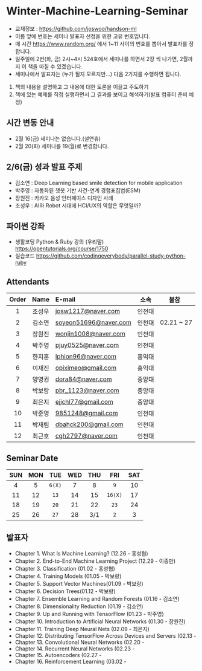 # Winter-Machine-Learning-Seminar

- 교재정보 : https://github.com/joswoo/handson-ml
- 이름 앞에 번호는 세미나 발표자 선정을 위한 고유 번호입니다. 
- 매 시간 https://www.random.org/ 에서 1~11 사이의 번호를 뽑아서 발표자를 정합니다. 
- 일주일에 2번(화, 금) 2시~4시 524호에서 세미나를 하면서 2장 씩 나가면, 2월까지 이 책을 마칠 수 있겠습니다.
- 세미나에서 발표자는 (누가 될지 모르지만...) 다음 2가지를 수행하면 됩니다.
1) 책의 내용을 설명하고 그 내용에 대한 토론을 이끌고 주도하기
2) 책에 있는 예제를 직접 실행하면서 그 결과를 보이고 해석하기(발표 컴퓨터 준비 예정)

## 시간 변동 안내
- 2월 16(금) 세미나는 없습니다.(설연휴)
- 2월 20(화) 세미나를 19(월)로 변경합니다.

## 2/6(금) 성과 발표 주제
- 김소연 : Deep Learning based smile detection for mobile application
- 박주영 : 자동화된 챗봇 기반 사건-연계 경험표집법(ESM)
- 장원진 : 카카오 음성 인터페이스 디자인 사례
- 조성우 : AI와 Robot 시대에 HCI/UX의 역할은 무엇일까?

## 파이썬 강좌
- 생활코딩 Python & Ruby 강의 (우리말)
<https://opentutorials.org/course/1750>
- 실습코드
<https://github.com/codingeverybody/parallel-study-python-ruby>

## Attendants
 Order | Name | E-mail            | 소속 | 불참   
 :---: | :--: | :-----------------| :--: | :-------: 
 1| 조성우 | josw1217@naver.com     | 인천대 | 
 2| 김소연 | soyeon51696@naver.com  | 인천대 | 02.21 ~ 27
 3| 장원진 | wonjin1008@naver.com   | 인천대 | 
 4| 박주영 | pjuy0525@naver.com     | 인천대 | 
 5| 한지훈 | lphion96@naver.com     | 홍익대 |           
 6| 이재진 | opiximeo@gmail.com     | 홍익대 |           
 7| 양영권 | dora84@naver.com       | 중앙대 |
 8| 박보랑 | pbr_1123@naver.com     | 중앙대 |
 9| 최은지 | ejjchl77@gmail.com     | 중앙대 | 
 10| 박준영 | 9851248@gmail.com     | 인천대 | 
 11| 박재림 | dbahck200@gmail.com   | 인천대 |
 12| 최근호 | cgh2797@naver.com     | 인천대 |

## Seminar Date
SUN | MON | TUE | WED | THU | FRI | SAT
:-: | :-: | :-: | :-: | :-: | :-: | :-:
4 | 5 | `6(X)` | 7 | 8 | `9` | 10
11 | 12 | `13` | 14 | 15 | `16(X)` | 17
18 | 19 | `20` | 21 | 22 | `23` | 24
25 | 26 | `27` | 28 | 3/1 | `2` | 3


## 발표자
- Chapter 1. What Is Machine Learning? (12.26 - 홍성협)
- Chapter 2. End-to-End Machine Learning Project (12.29 - 이종만)
- Chapter 3. Classification (01.02 - 홍성협)
- Chapter 4. Training Models (01.05 - 박보랑)
- Chapter 5. Support Vector Machines(01.09 - 박보랑)
- Chapter 6. Decision Trees(01.12 - 박보랑)
- Chapter 7. Ensemble Learning and Random Forests (01.16 - 김소연)
- Chapter 8. Dimensionality Reduction (01.19 - 김소연)
- Chapter 9. Up and Running with TensorFlow (01.23 - 박주영)
- Chapter 10. Introduction to Artificial Neural Networks (01.30 - 장원진)
- Chapter 11. Training Deep Neural Nets (02.09 - 최은지)
- Chapter 12. Distributing TensorFlow Across Devices and Servers (02.13 - 
- Chapter 13. Convolutional Neural Networks (02.20 -  
- Chapter 14. Recurrent Neural Networks (02.23 - 
- Chapter 15. Autoencoders (02.27 -  
- Chapter 16. Reinforcement Learning (03.02 - 

